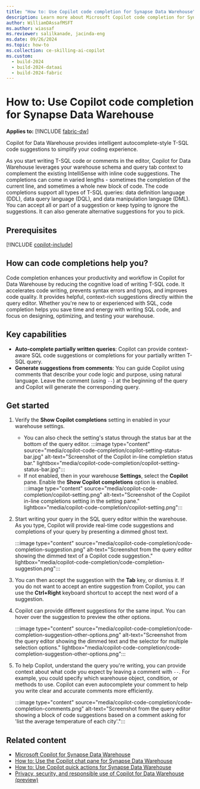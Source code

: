 ```yaml
---
title: "How to: Use Copilot code completion for Synapse Data Warehouse"
description: Learn more about Microsoft Copilot code completion for Synapse Data Warehouse in Microsoft Fabric, to provide intelligent autocomplete-style code suggestions.
author: WilliamDAssafMSFT
ms.author: wiassaf
ms.reviewer: salilkanade, jacinda-eng
ms.date: 09/26/2024
ms.topic: how-to
ms.collection: ce-skilling-ai-copilot
ms.custom:
  - build-2024
  - build-2024-dataai
  - build-2024-fabric
---
```

# How to: Use Copilot code completion for Synapse Data Warehouse

**Applies to:** [!INCLUDE [fabric-dw](includes/applies-to-version/fabric-dw.md)]

Copilot for Data Warehouse provides intelligent autocomplete-style T-SQL code suggestions to simplify your coding experience. 

As you start writing T-SQL code or comments in the editor, Copilot for Data Warehouse leverages your warehouse schema and query tab context to complement the existing IntelliSense with inline code suggestions. The completions can come in varied lengths - sometimes the completion of the current line, and sometimes a whole new block of code. The code completions support all types of T-SQL queries: data definition language (DDL), data query language (DQL), and data manipulation language (DML). You can accept all or part of a suggestion or keep typing to ignore the suggestions. It can also generate alternative suggestions for you to pick.

## Prerequisites

[!INCLUDE [copilot-include](../includes/copilot-include.md)]

## How can code completions help you?

Code completion enhances your productivity and workflow in Copilot for Data Warehouse by reducing the cognitive load of writing T-SQL code. It accelerates code writing, prevents syntax errors and typos, and improves code quality. It provides helpful, context-rich suggestions directly within the query editor. Whether you're new to or experienced with SQL, code completion helps you save time and energy with writing SQL code, and focus on designing, optimizing, and testing your warehouse.

## Key capabilities

- **Auto-complete partially written queries**: Copilot can provide context-aware SQL code suggestions or completions for your partially written T-SQL query.
- **Generate suggestions from comments**: You can guide Copilot using comments that describe your code logic and purpose, using natural language. Leave the comment (using `--`) at the beginning of the query and Copilot will generate the corresponding query.

## Get started

1. Verify the **Show Copilot completions** setting in enabled in your warehouse settings.
   - You can also check the setting's status through the status bar at the bottom of the query editor. 
      :::image type="content" source="media/copilot-code-completion/copilot-setting-status-bar.jpg" alt-text="Screenshot of the Copilot in-line completion status bar." lightbox="media/copilot-code-completion/copilot-setting-status-bar.jpg":::
   - If not enabled, then in your warehouse **Settings**, select the **Copilot** pane. Enable the **Show Copilot completions** option is enabled.
      :::image type="content" source="media/copilot-code-completion/copilot-setting.png" alt-text="Screenshot of the Copilot in-line completions setting in the setting pane." lightbox="media/copilot-code-completion/copilot-setting.png":::

1. Start writing your query in the SQL query editor within the warehouse. As you type, Copilot will provide real-time code suggestions and completions of your query by presenting a dimmed ghost text.

    :::image type="content" source="media/copilot-code-completion/code-completion-suggestion.png" alt-text="Screenshot from the query editor showing the dimmed text of a Copilot code suggestion." lightbox="media/copilot-code-completion/code-completion-suggestion.png":::

1. You can then accept the suggestion with the **Tab** key, or dismiss it. If you do not want to accept an entire suggestion from Copilot, you can use the **Ctrl+Right** keyboard shortcut to accept the next word of a suggestion.

1. Copilot can provide different suggestions for the same input. You can hover over the suggestion to preview the other options.

    :::image type="content" source="media/copilot-code-completion/code-completion-suggestion-other-options.png" alt-text="Screenshot from the query editor showing the dimmed text and the selector for multiple selection options." lightbox="media/copilot-code-completion/code-completion-suggestion-other-options.png":::

1. To help Copilot, understand the query you're writing, you can provide context about what code you expect by leaving a comment with `--`. For example, you could specify which warehouse object, condition, or methods to use. Copilot can even autocomplete your comment to help you write clear and accurate comments more efficiently.

    :::image type="content" source="media/copilot-code-completion/code-completion-comments.png" alt-text="Screenshot from the query editor showing a block of code suggestions based on a comment asking for 'list the average temperature of each city'.":::

## Related content

- [Microsoft Copilot for Synapse Data Warehouse](copilot.md)
- [How to: Use the Copilot chat pane for Synapse Data Warehouse](copilot-chat-pane.md)
- [How to: Use Copilot quick actions for Synapse Data Warehouse](copilot-quick-action.md)
- [Privacy, security, and responsible use of Copilot for Data Warehouse (preview)](../get-started/copilot-data-warehouse-privacy-security.md)
